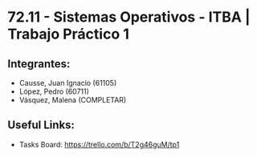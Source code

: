 # 72.11 - Sistemas Operativos - ITBA | Trabajo Práctico 1
## Integrantes:
* Causse, Juan Ignacio (61105)
* López, Pedro (60711)
* Vásquez, Malena (COMPLETAR)
## Useful Links:
* Tasks Board: https://trello.com/b/T2g46guM/tp1
